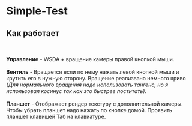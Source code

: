 # Simple-Test

## Как работает

<br/>

**Управление** - WSDA + вращение камеры правой кнопкой мыши.
<br/><br/>
**Вентиль** - Вращается если по нему нажать левой кнопкой мыши и крутить его в нужную сторону. Вращение реализвано немного криво *(Для нормального вращения надо использовать тангенс, но я использовал косинус так как это быстрее поститать)*.
<br/><br/>
**Планшет** - Отображает рендер текстуру с дополнительной камеры. Чтобы убрать планшет надо нажать по кнопке домой. Проявить планшет клавишей Таб на клавиатуре.
<br/>
